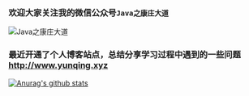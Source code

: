 ### 欢迎大家关注我的微信公众号`Java之康庄大道`

![Java之康庄大道](http://yunqing-img.oss-cn-beijing.aliyuncs.com/hexo/weixingongzhonghao.jpg)

### 最近开通了个人博客站点，总结分享学习过程中遇到的一些问题 http://www.yunqing.xyz

[![Anurag's github stats](https://github-readme-stats.vercel.app/api?username=kangqing&show_icons=true&theme=dark)](https://github.com/anuraghazra/github-readme-stats)

<!--
**kangqing/kangqing** is a ✨ _special_ ✨ repository because its `README.md` (this file) appears on your GitHub profile.

Here are some ideas to get you started:

- 🔭 I’m currently working on ...
- 🌱 I’m currently learning ...
- 👯 I’m looking to collaborate on ...
- 🤔 I’m looking for help with ...
- 💬 Ask me about ...
- 📫 How to reach me: ...
- 😄 Pronouns: ...
- ⚡ Fun fact: ...
-->
